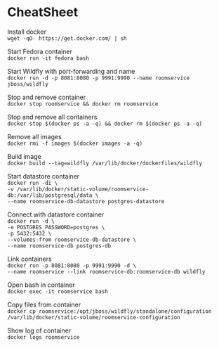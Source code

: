 # CheatSheet

Install docker  
`wget -qO- https://get.docker.com/ | sh`

Start Fedora container  
`docker run -it fedora bash`

Start Wildfly with port-forwarding and name  
`docker run -d -p 8081:8080 -p 9991:9990 --name roomservice jboss/wildfly`

Stop and remove container  
`docker stop roomservice && docker rm roomservice`

Stop and remove all containers  
`docker stop $(docker ps -a -q) && docker rm $(docker ps -a -q)`

Remove all images  
`docker rmi -f images $(docker images -a -q)`

Build image  
`docker build --tag=wildfly /var/lib/docker/dockerfiles/wildfly`

Start datastore container  
`docker run -di \`  
`-v /var/lib/docker/static-volume/roomservice-db:/var/lib/postgresql/data \`  
`--name roomservice-db-datastore postgres-datastore`

Connect with datastore container  
`docker run -d \`  
`-e POSTGRES_PASSWORD=postgres \`  
`-p 5432:5432 \`  
`--volumes-from roomservice-db-datastore \`  
`--name roomservice-db postgres-db`

Link containers  
`docker run -p 8081:8080 -p 9991:9990 -d \`  
`--name roomservice --link roomservice-db:roomservice-db wildfly`

Open bash in container  
`docker exec -it roomservice bash`

Copy files from container  
`docker cp roomservice:/opt/jboss/wildfly/standalone/configuration /var/lib/docker/static-volume/roomservice-configuration`

Show log of container  
`docker logs roomservice`
